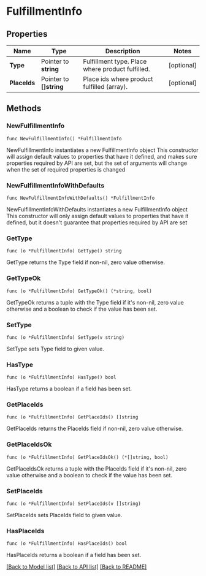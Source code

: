# FulfillmentInfo

## Properties

Name | Type | Description | Notes
------------ | ------------- | ------------- | -------------
**Type** | Pointer to **string** | Fulfillment type. Place where product fulfilled. | [optional] 
**PlaceIds** | Pointer to **[]string** | Place ids where product fulfilled (array). | [optional] 

## Methods

### NewFulfillmentInfo

`func NewFulfillmentInfo() *FulfillmentInfo`

NewFulfillmentInfo instantiates a new FulfillmentInfo object
This constructor will assign default values to properties that have it defined,
and makes sure properties required by API are set, but the set of arguments
will change when the set of required properties is changed

### NewFulfillmentInfoWithDefaults

`func NewFulfillmentInfoWithDefaults() *FulfillmentInfo`

NewFulfillmentInfoWithDefaults instantiates a new FulfillmentInfo object
This constructor will only assign default values to properties that have it defined,
but it doesn't guarantee that properties required by API are set

### GetType

`func (o *FulfillmentInfo) GetType() string`

GetType returns the Type field if non-nil, zero value otherwise.

### GetTypeOk

`func (o *FulfillmentInfo) GetTypeOk() (*string, bool)`

GetTypeOk returns a tuple with the Type field if it's non-nil, zero value otherwise
and a boolean to check if the value has been set.

### SetType

`func (o *FulfillmentInfo) SetType(v string)`

SetType sets Type field to given value.

### HasType

`func (o *FulfillmentInfo) HasType() bool`

HasType returns a boolean if a field has been set.

### GetPlaceIds

`func (o *FulfillmentInfo) GetPlaceIds() []string`

GetPlaceIds returns the PlaceIds field if non-nil, zero value otherwise.

### GetPlaceIdsOk

`func (o *FulfillmentInfo) GetPlaceIdsOk() (*[]string, bool)`

GetPlaceIdsOk returns a tuple with the PlaceIds field if it's non-nil, zero value otherwise
and a boolean to check if the value has been set.

### SetPlaceIds

`func (o *FulfillmentInfo) SetPlaceIds(v []string)`

SetPlaceIds sets PlaceIds field to given value.

### HasPlaceIds

`func (o *FulfillmentInfo) HasPlaceIds() bool`

HasPlaceIds returns a boolean if a field has been set.


[[Back to Model list]](../README.md#documentation-for-models) [[Back to API list]](../README.md#documentation-for-api-endpoints) [[Back to README]](../README.md)


